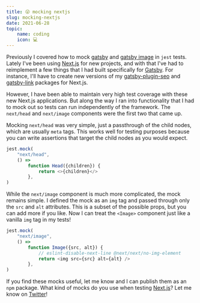 ```yaml
---
title: 😜 mocking nextjs
slug: mocking-nextjs
date: 2021-06-28
topic:
    name: coding
    icon: 💻
---
```


Previously I covered how to mock [gatsby][mock-gatsby] and [gatsby image][mock-gatsby-image] in `jest` tests. Lately I've been using [Next.js][next] for new projects, and with that I've had to reimplement a few things that I had built specifically for [Gatsby][gatsby]. For instance, I'll have to create new versions of my [gatsby-plugin-seo][gatsby-plugin-seo] and [gatsby-link][gatsby-link] packages for Next.js.

However, I have been able to maintain very high test coverage with these new Next.js applications. But along the way I ran into functionality that I had to mock out so tests can run independently of the framework. The `next/head` and `next/image` components were the first two that came up.

Mocking `next/head` was very simple, just a passthrough of the child nodes, which are usually `meta` tags. This works well for testing purposes because you can write assertions that target the child nodes as you would expect.

```javascript
jest.mock(
    "next/head",
    () =>
        function Head({children}) {
            return <>{children}</>
        },
)
```

While the `next/image` component is much more complicated, the mock remains simple. I defined the mock as an `img` tag and passed through only the `src` and `alt` attributes. This is a subset of the possible props, but you can add more if you like. Now I can treat the `<Image>` component just like a vanilla `img` tag in my tests!

```javascript
jest.mock(
    "next/image",
    () =>
        function Image({src, alt}) {
            // eslint-disable-next-line @next/next/no-img-element
            return <img src={src} alt={alt} />
        },
)
```

If you find these mocks useful, let me know and I can publish them as an `npm` package. What kind of mocks do you use when testing [Next.js][next]? Let me know on [Twitter][twitter]!

[mock-gatsby]: /blog/mocking-gatsby
[mock-gatsby-image]: /blog/mocking-gatsby-image
[next]: https://nextjs.org
[gatsby]: https://gatsbyjs.com
[gatsby-plugin-seo]: https://github.com/bradgarropy/gatsby-plugin-seo
[gatsby-link]: https://github.com/bradgarropy/gatsby-link
[twitter]: https://twitter.com/bradgarropy
